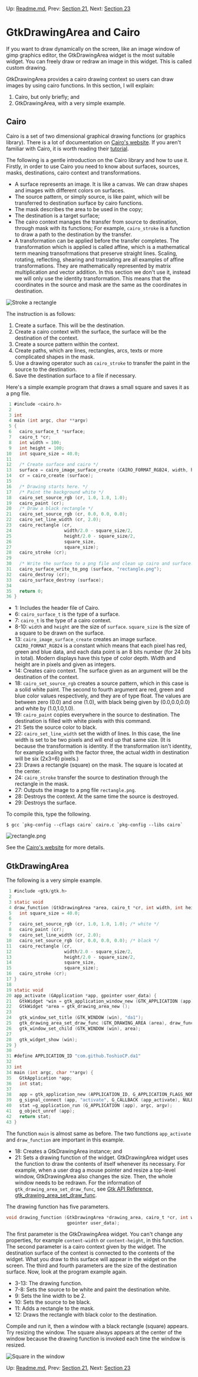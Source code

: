 Up: [Readme.md](../Readme.md),  Prev: [Section 21](sec21.md), Next: [Section 23](sec23.md)

# GtkDrawingArea and Cairo

If you want to draw dynamically on the screen, like an image window of gimp graphics editor, the GtkDrawingArea widget is the most suitable widget.
You can freely draw or redraw an image in this widget.
This is called custom drawing.

GtkDrawingArea provides a cairo drawing context so users can draw images by using cairo functions.
In this section, I will explain:

1. Cairo, but only briefly; and
2. GtkDrawingArea, with a very simple example.

## Cairo

Cairo is a set of two dimensional graphical drawing functions (or graphics library).
There is a lot of documentation on [Cairo's website](https://www.cairographics.org/).
If you aren't familiar with Cairo, it is worth reading their [tutorial](https://www.cairographics.org/tutorial/).

The following is a gentle introduction on the Cairo library and how to use it.
Firstly, in order to use Cairo you need to know about surfaces, sources, masks, destinations, cairo context and transformations.

- A surface represents an image.
It is like a canvas.
We can draw shapes and images with different colors on surfaces.
- The source pattern, or simply source, is like paint, which will be transferred to destination surface by cairo functions.
- The mask describes the area to be used in the copy;
- The destination is a target surface;
- The cairo context manages the transfer from source to destination, through mask with its functions;
For example, `cairo_stroke` is a function to draw a path to the destination by the transfer.
- A transformation can be applied before the transfer completes.
The transformation which is applied is called affine, which is a mathematical term meaning transofrmations
that preserve straight lines.
Scaling, rotating, reflecting, shearing and translating are all examples of affine transformations.
They are mathematically represented by matrix multiplication and vector addition.
In this section we don't use it, instead we will only use the identity transformation.
This means that the coordinates in the source and mask are the same as the coordinates in destination.

![Stroke a rectangle](../image/cairo.png)

The instruction is as follows:

1. Create a surface.
This will be the destination.
2. Create a cairo context with the surface, the surface will be the destination of the context.
3. Create a source pattern within the context.
4. Create paths, which are lines, rectangles, arcs, texts or more complicated shapes in the mask.
5. Use a drawing operator such as `cairo_stroke` to transfer the paint in the source to the destination.
6. Save the destination surface to a file if necessary.

Here's a simple example program that draws a small square and saves it as a png file.

~~~C
 1 #include <cairo.h>
 2 
 3 int
 4 main (int argc, char **argv)
 5 {
 6   cairo_surface_t *surface;
 7   cairo_t *cr;
 8   int width = 100;
 9   int height = 100;
10   int square_size = 40.0;
11 
12   /* Create surface and cairo */
13   surface = cairo_image_surface_create (CAIRO_FORMAT_RGB24, width, height);
14   cr = cairo_create (surface);
15 
16   /* Drawing starts here. */
17   /* Paint the background white */
18   cairo_set_source_rgb (cr, 1.0, 1.0, 1.0);
19   cairo_paint (cr);
20   /* Draw a black rectangle */
21   cairo_set_source_rgb (cr, 0.0, 0.0, 0.0);
22   cairo_set_line_width (cr, 2.0);
23   cairo_rectangle (cr,
24                    width/2.0 - square_size/2,
25                    height/2.0 - square_size/2,
26                    square_size,
27                    square_size);
28   cairo_stroke (cr);
29 
30   /* Write the surface to a png file and clean up cairo and surface. */
31   cairo_surface_write_to_png (surface, "rectangle.png");
32   cairo_destroy (cr);
33   cairo_surface_destroy (surface);
34 
35   return 0;
36 }
~~~

- 1: Includes the header file of Cairo.
- 6: `cairo_surface_t` is the type of a surface.
- 7: `cairo_t` is the type of a cairo context.
- 8-10: `width` and `height` are the size of `surface`.
`square_size` is the size of a square to be drawn on the surface.
- 13: `cairo_image_surface_create` creates an image surface.
`CAIRO_FORMAT_RGB24` is a constant which means that each pixel has red, green and blue data,
and each data point is an 8 bits number (for 24 bits in total).
Modern displays have this type of color depth.
Width and height are in pixels and given as integers.
- 14: Creates cairo context.
The surface given as an argument will be the destination of the context.
- 18: `cairo_set_source_rgb` creates a source pattern, which in this case is a solid white paint.
The second to fourth argument are red, green and blue color values respectively, and they are
of type float. The values are between zero (0.0) and one (1.0), with
black being given by (0.0,0.0,0.0) and white by (1.0,1.0,1.0).
- 19: `cairo_paint` copies everywhere in the source to destination.
The destination is filled with white pixels with this command.
- 21: Sets the source color to black.
- 22: `cairo_set_line_width` set the width of lines.
In this case, the line width is set to be two pixels and will end up that same size.
(It is because the transformation is identity.
If the transformation isn't identity, for example scaling with the factor three, the actual width in destination will be six (2x3=6) pixels.)
- 23: Draws a rectangle (square) on the mask.
The square is located at the center.
- 24: `cairo_stroke` transfer the source to destination through the rectangle in the mask.
- 27: Outputs the image to a png file `rectangle.png`.
- 28: Destroys the context. At the same time the source is destroyed.
- 29: Destroys the surface.

To compile this, type the following.

    $ gcc `pkg-config --cflags cairo` cairo.c `pkg-config --libs cairo`

![rectangle.png](../image/rectangle.png)

See the [Cairo's website](https://www.cairographics.org/) for more details.

## GtkDrawingArea

The following is a very simple example.

~~~C
 1 #include <gtk/gtk.h>
 2 
 3 static void
 4 draw_function (GtkDrawingArea *area, cairo_t *cr, int width, int height, gpointer user_data) {
 5   int square_size = 40.0;
 6 
 7   cairo_set_source_rgb (cr, 1.0, 1.0, 1.0); /* white */
 8   cairo_paint (cr);
 9   cairo_set_line_width (cr, 2.0);
10   cairo_set_source_rgb (cr, 0.0, 0.0, 0.0); /* black */
11   cairo_rectangle (cr,
12                    width/2.0 - square_size/2,
13                    height/2.0 - square_size/2,
14                    square_size,
15                    square_size);
16   cairo_stroke (cr);
17 }
18 
19 static void
20 app_activate (GApplication *app, gpointer user_data) {
21   GtkWidget *win = gtk_application_window_new (GTK_APPLICATION (app));
22   GtkWidget *area = gtk_drawing_area_new ();
23 
24   gtk_window_set_title (GTK_WINDOW (win), "da1");
25   gtk_drawing_area_set_draw_func (GTK_DRAWING_AREA (area), draw_function, NULL, NULL);
26   gtk_window_set_child (GTK_WINDOW (win), area);
27 
28   gtk_widget_show (win);
29 }
30 
31 #define APPLICATION_ID "com.github.ToshioCP.da1"
32 
33 int
34 main (int argc, char **argv) {
35   GtkApplication *app;
36   int stat;
37 
38   app = gtk_application_new (APPLICATION_ID, G_APPLICATION_FLAGS_NONE);
39   g_signal_connect (app, "activate", G_CALLBACK (app_activate), NULL);
40   stat =g_application_run (G_APPLICATION (app), argc, argv);
41   g_object_unref (app);
42   return stat;
43 }
~~~

The function `main` is almost same as before.
The two functions `app_activate` and `draw_function` are important in this example.

- 18: Creates a GtkDrawingArea instance; and
- 21: Sets a drawing function of the widget.
GtkDrawingArea widget uses the function to draw the contents of itself whenever its necessary.
For example, when a user drag a mouse pointer and resize a top-level window, GtkDrawingArea also changes the size.
Then, the whole window needs to be redrawn.
For the information of `gtk_drawing_area_set_draw_func`, see [Gtk API Reference, gtk\_drawing\_area\_set\_draw\_func](https://docs.gtk.org/gtk4/method.DrawingArea.set_draw_func.html).

The drawing function has five parameters.

~~~C
void drawing_function (GtkDrawingArea *drawing_area, cairo_t *cr, int width, int height,
                       gpointer user_data);
~~~

The first parameter is the GtkDrawingArea widget.
You can't change any properties, for example `content-width` or `content-height`, in this function.
The second parameter is a cairo context given by the widget.
The destination surface of the context is connected to the contents of the widget.
What you draw to this surface will appear in the widget on the screen.
The third and fourth parameters are the size of the destination surface.
Now, look at the program example again.

- 3-13: The drawing function.
- 7-8: Sets the source to be white and paint the destination white.
- 9: Sets the line width to be 2.
- 10: Sets the source to be black.
- 11: Adds a rectangle to the mask.
- 12: Draws the rectangle with black color to the destination.

Compile and run it, then a window with a black rectangle (square) appears.
Try resizing the window.
The square always appears at the center of the window because the drawing function is invoked each time the window is resized.

![Square in the window](../image/da1.png)

Up: [Readme.md](../Readme.md),  Prev: [Section 21](sec21.md), Next: [Section 23](sec23.md)
